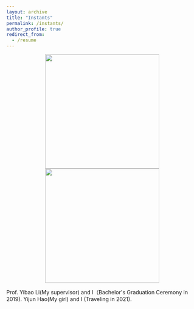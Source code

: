 ```yaml
---
layout: archive
title: "Instants"
permalink: /instants/
author_profile: true
redirect_from:
  - /resume
---
```


<center class="half">
    <img src="http://qingxiaxjtu.com/images/instants1.png" width="300"/>       <img src="http://qingxiaxjtu.com/images/instants2.png" width="300"/>
</center>

Prof. Yibao Li(My supervisor) and I（Bachelor's Graduation Ceremony in 2019). Yijun Hao(My girl) and I (Traveling in 2021). 





